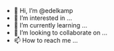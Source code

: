 - 👋 Hi, I’m @edelkamp
- 👀 I’m interested in ...
- 🌱 I’m currently learning ...
- 💞️ I’m looking to collaborate on ...
- 📫 How to reach me ...

<!---
edelkamp/edelkamp is a ✨ special ✨ repository because its `README.md` (this file) appears on your GitHub profile.
You can click the Preview link to take a look at your changes.
--->
